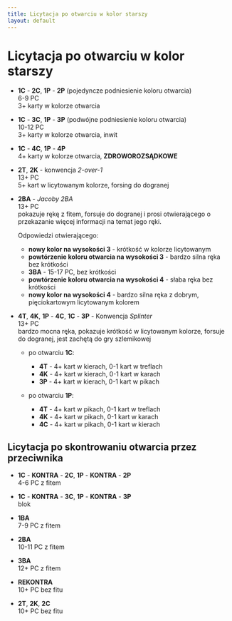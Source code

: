 ```yaml
---
title: Licytacja po otwarciu w kolor starszy
layout: default
---
```


# Licytacja po otwarciu w kolor starszy

*	**1C** - **2C**, **1P** - **2P** (pojedyncze podniesienie koloru otwarcia)  
	6-9 PC  
	3+ karty w kolorze otwarcia

*	**1C** - **3C**, **1P** - **3P** (podwójne podniesienie koloru otwarcia)  
	10-12 PC  
	3+ karty w kolorze otwarcia, inwit

*	**1C** - **4C**, **1P** - **4P**  
	4+ karty w kolorze otwarcia, **ZDROWOROZSĄDKOWE**

*	**2T**, **2K** - konwencja *2-over-1*  
	13+ PC  
	5+ kart w licytowanym kolorze, forsing do dogranej

*	**2BA** - *Jacoby 2BA*  
	13+ PC  
	pokazuje rękę z fitem, forsuje do dogranej i prosi otwierającego o przekazanie więcej informacji na temat jego ręki.

	Odpowiedzi otwierającego:

	*	**nowy kolor na wysokości 3** -	krótkość w kolorze licytowanym
	*	**powtórzenie koloru otwarcia na wysokości 3** - bardzo silna ręka bez krótkości
	*	**3BA** - 15-17 PC, bez krótkości
	*	**powtórzenie koloru otwarcia na wysokości 4** - słaba ręka bez krótkości
	*	**nowy kolor na wysokości 4** - bardzo silna ręka z dobrym, pięciokartowym licytowanym kolorem

*	**4T**, **4K**, **1P** - **4C**, **1C** - **3P** - Konwencja *Splinter*  
	13+ PC  
	bardzo mocna ręka, pokazuje krótkość w licytowanym kolorze, forsuje do dogranej, jest zachętą do gry szlemikowej
	
	*	po otwarciu **1C**:	
		*	**4T** - 4+ kart w kierach, 0-1 kart w treflach
		*	**4K** - 4+ kart w kierach, 0-1 kart w karach
		*	**3P** - 4+ kart w kierach, 0-1 kart w pikach

	*	po otwarciu **1P**:	
		*	**4T** - 4+ kart w pikach, 0-1 kart w treflach
		*	**4K** - 4+ kart w pikach, 0-1 kart w karach
		*	**4C** - 4+ kart w pikach, 0-1 kart w kierach

## Licytacja po skontrowaniu otwarcia przez przeciwnika

*	**1C** - **KONTRA** - **2C**, **1P** - **KONTRA** - **2P**  
	4-6 PC z fitem

*	**1C** - **KONTRA** - **3C**, **1P** - **KONTRA** - **3P**  
	blok

*	**1BA**  
	7-9 PC z fitem

*	**2BA**  
	10-11 PC z fitem

*	**3BA**  
	12+ PC z fitem

*	**REKONTRA**  
	10+ PC bez fitu

*	**2T**, **2K**, **2C**  
	10+ PC bez fitu
